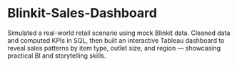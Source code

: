 # Blinkit-Sales-Dashboard
Simulated a real-world retail scenario using mock Blinkit data. Cleaned data and computed KPIs in SQL, then built an interactive Tableau dashboard to reveal sales patterns by item type, outlet size, and region — showcasing practical BI and storytelling skills.
